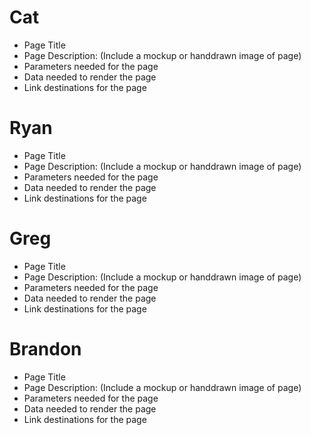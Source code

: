 # Cat
* Page Title
* Page Description: (Include a mockup or handdrawn image of page)
* Parameters needed for the page
* Data needed to render the page
* Link destinations for the page

# Ryan
* Page Title
* Page Description: (Include a mockup or handdrawn image of page)
* Parameters needed for the page
* Data needed to render the page
* Link destinations for the page

# Greg
* Page Title
* Page Description: (Include a mockup or handdrawn image of page)
* Parameters needed for the page
* Data needed to render the page
* Link destinations for the page

# Brandon
* Page Title
* Page Description: (Include a mockup or handdrawn image of page)
* Parameters needed for the page
* Data needed to render the page
* Link destinations for the page
